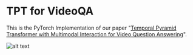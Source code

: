 # TPT for VideoQA
This is the PyTorch Implementation of our paper "[Temporal Pyramid Transformer with Multimodal Interaction for Video Question Answering](https:)".

![alt text](docs/fig2.png 'overview of the network')
